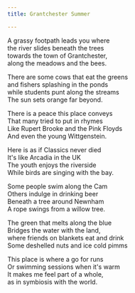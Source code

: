 ```yaml
---
title: Grantchester Summer

---
```


A grassy footpath leads you where  
the river slides beneath the trees  
towards the town of Grantchester,   
along the meadows and the bees.  

There are some cows that eat the greens  
and fishers splashing in the ponds  
while students punt along the streams   
The sun sets orange far beyond.   

There is a peace this place conveys  
That many tried to put in rhymes   
Like Rupert Brooke and the Pink Floyds  
And even the young Wittgenstein.   

Here is as if Classics never died  
It's like Arcadia in the UK  
The youth enjoys the riverside  
While birds are singing with the bay.   

Some people swim along the Cam  
Others indulge in drinking beer  
Beneath a tree around Newnham   
A rope swings from a willow tree.   
 
The green that melts along the blue   
Bridges the water with the land,   
where friends on blankets eat and drink  
Some deshelled nuts and ice cold pimms  

This place is where a go for runs  
Or swimming sessions when it's warm  
It makes me feel part of a whole,   
as in symbiosis with the world.   


